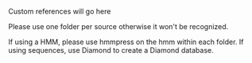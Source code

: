 Custom references will go here

Please use one folder per source otherwise it won't be recognized.

If using a HMM, please use hmmpress on the hmm within each folder.
If using sequences, use Diamond to create a Diamond database.
